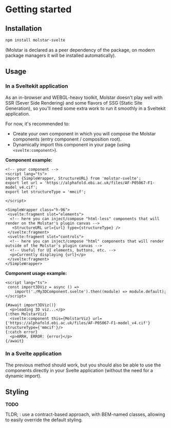 # Getting started

## Installation

```bash
npm install molstar-svelte
```
(Molstar is declared as a peer dependency of the package, on modern package managers it will be installed automatically).

## Usage 

### In a Sveltekit application

As an in-browser and WEBGL-heavy toolkit, Molstar doesn't play well with SSR (Sever Side Rendering) and some flavors of SSG (Static Site Generation), so you'll need some extra work to run it smoothly in a Sveltekit application.

For now, it's recommended to:
- Create your own component in which you will compose the Molstar components (entry component / composition root).
- Dynamically import this component in your page (using `<svelte:component>`).

**Component example:**
```svelte
<!-- your component -->
<script lang="ts">
import {SimpleWrapper, StructureURL} from 'molstar-svelte';
export let url = 'https://alphafold.ebi.ac.uk/files/AF-P05067-F1-model_v4.cif';
export let structureType = 'mmcif';

</script>

<SimpleWrapper class="h-96">
 <svelte:fragment slot="elements">
  <!-- here you can inject/compose "html-less" components that will render on the Molstar's plugin canvas -->
   <StructureURL url={url} type={structureType} />
 </svelte:fragment>
 <svelte:fragment slot="controls">
  <!-- here you can inject/compose "html" components that will render outside of the Molstar's plugin canvas -->
  <!-- Useful for UI elements, buttons, etc. -->
  <p>Currently displaying {url}</p>
 </svelte:fragment>
</SimpleWrapper>
```

**Component usage example:**
```svelte
<script lang="ts">
 const import3DViz = async () =>
    import('./My3DComponent.svelte').then((module) => module.default);
</script>

{#await import3DViz()}
  <p>loading 3D viz...</p>
{:then MolstarViz}
  <svelte:component this={MolstarViz} url={'https://alphafold.ebi.ac.uk/files/AF-P05067-F1-model_v4.cif'} structureType={'mmcif'}/>
{:catch error}
  <p>ARRH, ERROR: {error}</p>
{/await}

```

### In a Svelte application

The previous method should work, but you should also be able to use the components directly in your Svelte application (without the need for a dynamic import).


## Styling

**TODO**

TLDR; : use a contract-based approach, with BEM-named classes, allowing to easily override the default styling.